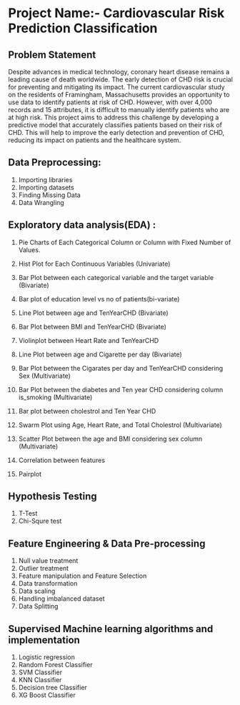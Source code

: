 # Project Name:- Cardiovascular Risk Prediction Classification

## Problem Statement

Despite advances in medical technology, coronary heart disease remains a leading cause of death worldwide. The early detection of CHD risk is crucial for preventing and mitigating its impact. The current cardiovascular study on the residents of Framingham, Massachusetts provides an opportunity to use data to identify patients at risk of CHD. However, with over 4,000 records and 15 attributes, it is difficult to manually identify patients who are at high risk. This project aims to address this challenge by developing a predictive model that accurately classifies patients based on their risk of CHD. This will help to improve the early detection and prevention of CHD, reducing its impact on patients and the healthcare system.

## Data Preprocessing: 

1. Importing libraries
2. Importing datasets
3. Finding Missing Data
4. Data Wrangling

## Exploratory data analysis(EDA) :

1. Pie Charts of Each Categorical Column or Column with Fixed Number of Values.

2. Hist Plot for Each Continuous Variables (Univariate)

3. Bar Plot between each categorical variable and the target variable (Bivariate)

4. Bar plot of education level vs no of patients(bi-variate)

5. Line Plot between age and TenYearCHD (Bivariate)

6. Bar Plot between BMI and TenYearCHD (Bivariate)
7. Violinplot between Heart Rate and TenYearCHD
8. Line Plot between age and Cigarette per day (Bivariate)
9. Bar Plot between the Cigarates per day and TenYearCHD considering Sex (Multivariate)
10. Bar Plot between the diabetes and Ten year CHD considering column is_smoking (Multivariate)
11. Bar plot between cholestrol and Ten Year CHD
12. Swarm Plot using Age, Heart Rate, and Total Cholestrol (Multivariate)
13. Scatter Plot between the age and BMI considering sex column (Multivariate)
14. Correlation between features
15. Pairplot

## Hypothesis Testing
1. T-Test
2. Chi-Squre test

## Feature Engineering & Data Pre-processing

1. Null value treatment
2. Outlier treatment
3. Feature manipulation and Feature Selection
4. Data transformation
5. Data scaling
6. Handling imbalanced dataset
7. Data Splitting



## Supervised Machine learning algorithms and implementation

1. Logistic regression 
2. Random Forest Classifier
3. SVM Classifier
4. KNN Classifier
5. Decision tree Classifier
6. XG Boost Classifier
